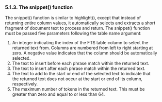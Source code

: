 ### 5\.1\.3\. The snippet() function


The snippet() function is similar to highlight(), except that instead of
returning entire column values, it automatically selects and extracts a
short fragment of document text to process and return. The snippet() function
must be passed five parameters following the table name argument:



1. An integer indicating the index of the FTS table column to select
 the returned text from. Columns are numbered from left to right
 starting at zero. A negative value indicates that the column should
 be automatically selected.
2. The text to insert before each phrase match within the returned text.
3. The text to insert after each phrase match within the returned text.
4. The text to add to the start or end of the selected text to indicate
 that the returned text does not occur at the start or end of its column,
 respectively.
5. The maximum number of tokens in the returned text. This must be greater
 than zero and equal to or less than 64\.



